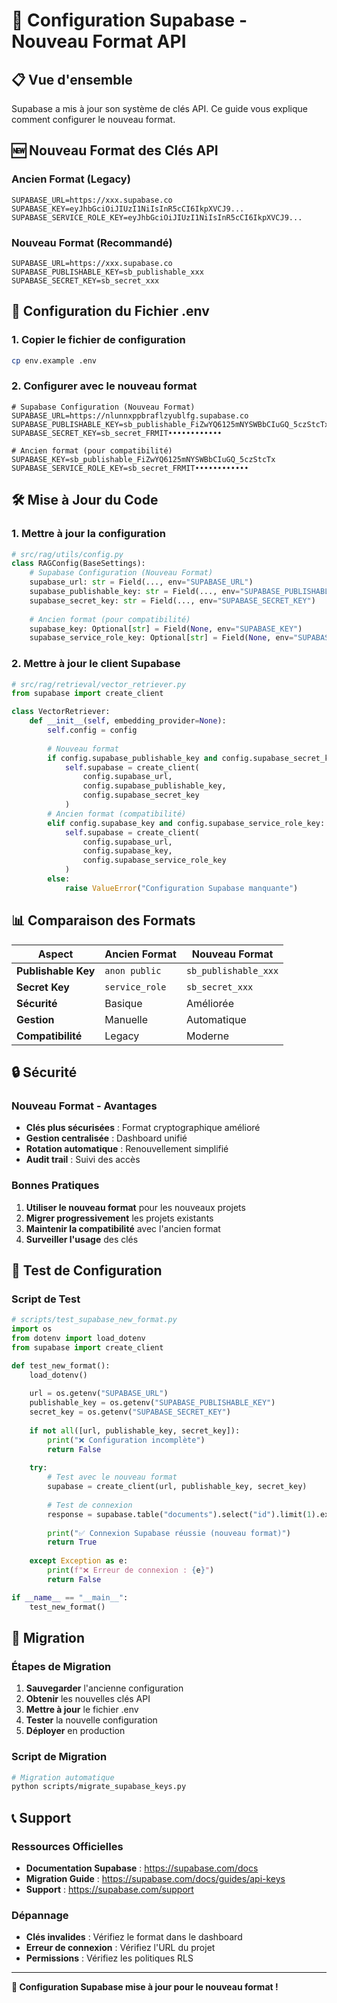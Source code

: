 # 🔑 Configuration Supabase - Nouveau Format API

## 📋 Vue d'ensemble

Supabase a mis à jour son système de clés API. Ce guide vous explique comment configurer le nouveau format.

## 🆕 Nouveau Format des Clés API

### Ancien Format (Legacy)
```
SUPABASE_URL=https://xxx.supabase.co
SUPABASE_KEY=eyJhbGciOiJIUzI1NiIsInR5cCI6IkpXVCJ9...
SUPABASE_SERVICE_ROLE_KEY=eyJhbGciOiJIUzI1NiIsInR5cCI6IkpXVCJ9...
```

### Nouveau Format (Recommandé)
```
SUPABASE_URL=https://xxx.supabase.co
SUPABASE_PUBLISHABLE_KEY=sb_publishable_xxx
SUPABASE_SECRET_KEY=sb_secret_xxx
```

## 🔧 Configuration du Fichier .env

### 1. **Copier le fichier de configuration**
```bash
cp env.example .env
```

### 2. **Configurer avec le nouveau format**
```env
# Supabase Configuration (Nouveau Format)
SUPABASE_URL=https://nlunnxppbraflzyublfg.supabase.co
SUPABASE_PUBLISHABLE_KEY=sb_publishable_FiZwYQ6125mNYSWBbCIuGQ_5czStcTx
SUPABASE_SECRET_KEY=sb_secret_FRMIT••••••••••••

# Ancien format (pour compatibilité)
SUPABASE_KEY=sb_publishable_FiZwYQ6125mNYSWBbCIuGQ_5czStcTx
SUPABASE_SERVICE_ROLE_KEY=sb_secret_FRMIT••••••••••••
```

## 🛠️ Mise à Jour du Code

### 1. **Mettre à jour la configuration**
```python
# src/rag/utils/config.py
class RAGConfig(BaseSettings):
    # Supabase Configuration (Nouveau Format)
    supabase_url: str = Field(..., env="SUPABASE_URL")
    supabase_publishable_key: str = Field(..., env="SUPABASE_PUBLISHABLE_KEY")
    supabase_secret_key: str = Field(..., env="SUPABASE_SECRET_KEY")
    
    # Ancien format (pour compatibilité)
    supabase_key: Optional[str] = Field(None, env="SUPABASE_KEY")
    supabase_service_role_key: Optional[str] = Field(None, env="SUPABASE_SERVICE_ROLE_KEY")
```

### 2. **Mettre à jour le client Supabase**
```python
# src/rag/retrieval/vector_retriever.py
from supabase import create_client

class VectorRetriever:
    def __init__(self, embedding_provider=None):
        self.config = config
        
        # Nouveau format
        if config.supabase_publishable_key and config.supabase_secret_key:
            self.supabase = create_client(
                config.supabase_url,
                config.supabase_publishable_key,
                config.supabase_secret_key
            )
        # Ancien format (compatibilité)
        elif config.supabase_key and config.supabase_service_role_key:
            self.supabase = create_client(
                config.supabase_url,
                config.supabase_key,
                config.supabase_service_role_key
            )
        else:
            raise ValueError("Configuration Supabase manquante")
```

## 📊 Comparaison des Formats

| Aspect | Ancien Format | Nouveau Format |
|--------|---------------|----------------|
| **Publishable Key** | `anon public` | `sb_publishable_xxx` |
| **Secret Key** | `service_role` | `sb_secret_xxx` |
| **Sécurité** | Basique | Améliorée |
| **Gestion** | Manuelle | Automatique |
| **Compatibilité** | Legacy | Moderne |

## 🔒 Sécurité

### Nouveau Format - Avantages
- **Clés plus sécurisées** : Format cryptographique amélioré
- **Gestion centralisée** : Dashboard unifié
- **Rotation automatique** : Renouvellement simplifié
- **Audit trail** : Suivi des accès

### Bonnes Pratiques
1. **Utiliser le nouveau format** pour les nouveaux projets
2. **Migrer progressivement** les projets existants
3. **Maintenir la compatibilité** avec l'ancien format
4. **Surveiller l'usage** des clés

## 🧪 Test de Configuration

### Script de Test
```python
# scripts/test_supabase_new_format.py
import os
from dotenv import load_dotenv
from supabase import create_client

def test_new_format():
    load_dotenv()
    
    url = os.getenv("SUPABASE_URL")
    publishable_key = os.getenv("SUPABASE_PUBLISHABLE_KEY")
    secret_key = os.getenv("SUPABASE_SECRET_KEY")
    
    if not all([url, publishable_key, secret_key]):
        print("❌ Configuration incomplète")
        return False
    
    try:
        # Test avec le nouveau format
        supabase = create_client(url, publishable_key, secret_key)
        
        # Test de connexion
        response = supabase.table("documents").select("id").limit(1).execute()
        
        print("✅ Connexion Supabase réussie (nouveau format)")
        return True
        
    except Exception as e:
        print(f"❌ Erreur de connexion : {e}")
        return False

if __name__ == "__main__":
    test_new_format()
```

## 🔄 Migration

### Étapes de Migration
1. **Sauvegarder** l'ancienne configuration
2. **Obtenir** les nouvelles clés API
3. **Mettre à jour** le fichier .env
4. **Tester** la nouvelle configuration
5. **Déployer** en production

### Script de Migration
```bash
# Migration automatique
python scripts/migrate_supabase_keys.py
```

## 📞 Support

### Ressources Officielles
- **Documentation Supabase** : https://supabase.com/docs
- **Migration Guide** : https://supabase.com/docs/guides/api-keys
- **Support** : https://supabase.com/support

### Dépannage
- **Clés invalides** : Vérifiez le format dans le dashboard
- **Erreur de connexion** : Vérifiez l'URL du projet
- **Permissions** : Vérifiez les politiques RLS

---

**🎯 Configuration Supabase mise à jour pour le nouveau format !**

